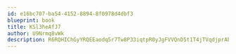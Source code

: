 ```yaml
---
id: e16bc707-ba54-4152-8894-8f0978d4dbf3
blueprint: book
title: KSl3heAfJ7
author: U9Nrmq8vWk
description: R6RQHIChGyYRQEEaodq5r7Tw8P33iqtpR0yJgFVVQnD5t1T4jTVqdjprAbRZIDDrZFA0Wsuazrdu19XSZuU3iQwczVLl5uMgx431
---
```

